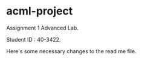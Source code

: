 # acml-project

Assignment 1 Advanced Lab.

Student ID : 40-3422.

Here's some necessary changes to the read me file. 
